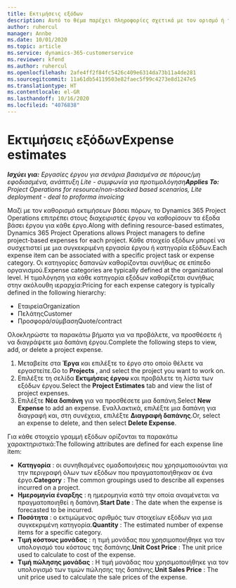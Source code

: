 ```yaml
---
title: Εκτιμήσεις εξόδων
description: Αυτό το θέμα παρέχει πληροφορίες σχετικά με τον ορισμό ή τον υπολογισμό των εξόδων βάσει έργου.
author: ruhercul
manager: Annbe
ms.date: 10/01/2020
ms.topic: article
ms.service: dynamics-365-customerservice
ms.reviewer: kfend
ms.author: ruhercul
ms.openlocfilehash: 2afe4ff2f84fc5426c409e6314da73b11a4de281
ms.sourcegitcommit: 11a61db54119503e82faec5f99c4273e8d1247e5
ms.translationtype: HT
ms.contentlocale: el-GR
ms.lasthandoff: 10/16/2020
ms.locfileid: "4076838"
---
```

# <a name="expense-estimates"></a><span data-ttu-id="5b6ce-103">Εκτιμήσεις εξόδων</span><span class="sxs-lookup"><span data-stu-id="5b6ce-103">Expense estimates</span></span>
<span data-ttu-id="5b6ce-104">_**Ισχύει για:** Εργασίες έργου για σενάρια βασισμένα σε πόρους/μη εφοδιασμένα, ανάπτυξη Lite - συμφωνία για προτιμολόγηση_</span><span class="sxs-lookup"><span data-stu-id="5b6ce-104">_**Applies To:** Project Operations for resource/non-stocked based scenarios, Lite deployment - deal to proforma invoicing_</span></span>

<span data-ttu-id="5b6ce-105">Μαζί με τον καθορισμό εκτιμήσεων βάσει πόρων, το Dynamics 365 Project Operations επιτρέπει στους διαχειριστές έργου να καθορίσουν τα έξοδα βάσει έργου για κάθε έργο.</span><span class="sxs-lookup"><span data-stu-id="5b6ce-105">Along with defining resource-based estimates, Dynamics 365 Project Operations allows Project managers to define project-based expenses for each project.</span></span> <span data-ttu-id="5b6ce-106">Κάθε στοιχείο εξόδων μπορεί να συσχετιστεί με μια συγκεκριμένη εργασία έργου ή κατηγορία εξόδων.</span><span class="sxs-lookup"><span data-stu-id="5b6ce-106">Each expense item can be associated with a specific project task or expense category.</span></span> <span data-ttu-id="5b6ce-107">Οι κατηγορίες δαπανών καθορίζονται συνήθως σε επίπεδο οργανισμού.</span><span class="sxs-lookup"><span data-stu-id="5b6ce-107">Expense categories are typically defined at the organizational level.</span></span> <span data-ttu-id="5b6ce-108">Η τιμολόγηση για κάθε κατηγορία εξόδων καθορίζεται συνήθως στην ακόλουθη ιεραρχία:</span><span class="sxs-lookup"><span data-stu-id="5b6ce-108">Pricing for each expense category is typically defined in the following hierarchy:</span></span>

- <span data-ttu-id="5b6ce-109">Εταιρεία</span><span class="sxs-lookup"><span data-stu-id="5b6ce-109">Organization</span></span>
- <span data-ttu-id="5b6ce-110">Πελάτης</span><span class="sxs-lookup"><span data-stu-id="5b6ce-110">Customer</span></span>
- <span data-ttu-id="5b6ce-111">Προσφορά/σύμβαση</span><span class="sxs-lookup"><span data-stu-id="5b6ce-111">Quote/contract</span></span>

<span data-ttu-id="5b6ce-112">Ολοκληρώστε τα παρακάτω βήματα για να προβάλετε, να προσθέσετε ή να διαγράψετε μια δαπάνη έργου.</span><span class="sxs-lookup"><span data-stu-id="5b6ce-112">Complete the following steps to view, add, or delete a project expense.</span></span>

1. <span data-ttu-id="5b6ce-113">Μεταβείτε στα **Έργα** και επιλέξτε το έργο στο οποίο θέλετε να εργαστείτε.</span><span class="sxs-lookup"><span data-stu-id="5b6ce-113">Go to **Projects** , and select the project you want to work on.</span></span>
2. <span data-ttu-id="5b6ce-114">Επιλέξτε τη σελίδα **Εκτιμήσεις έργου** και προβάλετε τη λίστα των εξόδων έργου.</span><span class="sxs-lookup"><span data-stu-id="5b6ce-114">Select the **Project Estimates** tab and view the list of project expenses.</span></span>
3. <span data-ttu-id="5b6ce-115">Επιλέξτε **Νέα δαπάνη** για να προσθέσετε μια δαπάνη.</span><span class="sxs-lookup"><span data-stu-id="5b6ce-115">Select **New Expense** to add an expense.</span></span> <span data-ttu-id="5b6ce-116">Εναλλακτικά, επιλέξτε μια δαπάνη για διαγραφή και, στη συνέχεια, επιλέξτε **Διαγραφή δαπάνης**.</span><span class="sxs-lookup"><span data-stu-id="5b6ce-116">Or, select an expense to delete, and then select **Delete Expense**.</span></span>

<span data-ttu-id="5b6ce-117">Για κάθε στοιχείο γραμμή εξόδων ορίζονται τα παρακάτω χαρακτηριστικά:</span><span class="sxs-lookup"><span data-stu-id="5b6ce-117">The following attributes are defined for each expense line item:</span></span>

- <span data-ttu-id="5b6ce-118">**Κατηγορία** : οι συνηθισμένες ομαδοποιήσεις που χρησιμοποιούνται για την περιγραφή όλων των εξόδων που πραγματοποιήθηκαν σε ένα έργο.</span><span class="sxs-lookup"><span data-stu-id="5b6ce-118">**Category** : The common groupings used to describe all expenses incurred on a project.</span></span>
- <span data-ttu-id="5b6ce-119">**Ημερομηνία έναρξης** : η ημερομηνία κατά την οποία αναμένεται να πραγματοποιηθεί η δαπάνη.</span><span class="sxs-lookup"><span data-stu-id="5b6ce-119">**Start Date** : The date when the expense is forecasted to be incurred.</span></span>
- <span data-ttu-id="5b6ce-120">**Ποσότητα** : ο εκτιμώμενος αριθμός των στοιχείων εξόδων για μια συγκεκριμένη κατηγορία.</span><span class="sxs-lookup"><span data-stu-id="5b6ce-120">**Quantity** : The estimated number of expense items for a specific category.</span></span>
- <span data-ttu-id="5b6ce-121">**Τιμή κόστους μονάδας** : η τιμή μονάδας που χρησιμοποιήθηκε για τον υπολογισμό του κόστους της δαπάνης.</span><span class="sxs-lookup"><span data-stu-id="5b6ce-121">**Unit Cost Price** : The unit price used to calculate to cost of the expense.</span></span>
- <span data-ttu-id="5b6ce-122">**Τιμή πώλησης μονάδας** : Η τιμή μονάδας που χρησιμοποιήθηκε για τον υπολογισμό των τιμών πώλησης της δαπάνης.</span><span class="sxs-lookup"><span data-stu-id="5b6ce-122">**Unit Sales Price** : The unit price used to calculate the sale prices of the expense.</span></span>

